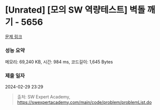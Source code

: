 # [Unrated] [모의 SW 역량테스트] 벽돌 깨기 - 5656 

[문제 링크](https://swexpertacademy.com/main/code/problem/problemDetail.do?contestProbId=AWXRQm6qfL0DFAUo) 

### 성능 요약

메모리: 69,240 KB, 시간: 984 ms, 코드길이: 1,645 Bytes

### 제출 일자

2024-02-29 23:29



> 출처: SW Expert Academy, https://swexpertacademy.com/main/code/problem/problemList.do